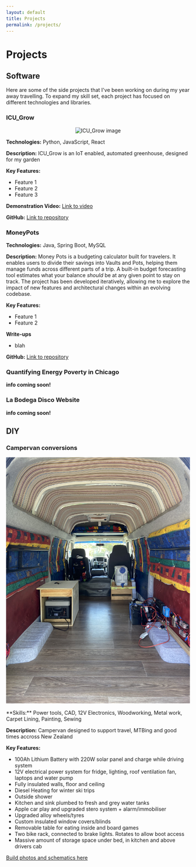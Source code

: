 ```yaml
---
layout: default
title: Projects
permalink: /projects/
---
```


# Projects
## Software

Here are some of the side projects that I've been working on during my year away travelling. To expand my skill set, each project has focused on different technologies and libraries. 

### ICU_Grow
<p align="center">
  <img src="/assets/img/icu_grow.jpg" alt="ICU_Grow image" width="850">
</p>

**Technologies:** Python, JavaScript, React 

**Description:** ICU_Grow is an IoT enabled, automated greenhouse, designed for my garden 

**Key Features:**
- Feature 1
- Feature 2  
- Feature 3

**Demonstration Video:** [Link to video](www.youtube.com)

**GitHub:** [Link to repository](https://www.github.com/fortune1991)

### MoneyPots
**Technologies:** Java, Spring Boot, MySQL  

**Description:** Money Pots is a budgeting calculator built for travelers. It enables users to divide their savings into Vaults and Pots, helping them manage funds across different parts of a trip. A built-in budget forecasting tool estimates what your balance _should_ be at any given point to stay on track. The project has been developed iteratively, allowing me to explore the impact of new features and architectural changes within an evolving codebase.

**Key Features:**
- Feature 1
- Feature 2

**Write-ups**
- blah 

**GitHub:** [Link to repository](#)

### Quantifying Energy Poverty in Chicago 

**info coming soon!**

### La Bodega Disco Website

**info coming soon!**

## DIY

### Campervan conversions
<p align="center">
  <img src="/assets/img/campervan.jpg" alt="ICU_Grow image" width="850">
</p>
**Skills:** Power tools, CAD, 12V Electronics, Woodworking, Metal work, Carpet Lining, Painting, Sewing

**Description:**  Campervan designed to support travel, MTBing and good times accross New Zealand

**Key Features:**
- 100Ah Lithium Battery with 220W solar panel and charge while driving system
- 12V electrical power system for fridge, lighting, roof ventilation fan, laptops and water pump
- Fully insulated walls, floor and ceiling
- Diesel Heating for winter ski trips
- Outside shower
- Kitchen and sink plumbed to fresh and grey water tanks
- Apple car play and upgraded stero system + alarm/immobiliser
- Upgraded alloy wheels/tyres
- Custom insulated window covers/blinds
- Removable table for eating inside and board games
- Two bike rack, connected to brake lights. Rotates to allow boot access
- Massive amount of storage space under bed, in kitchen and above drivers cab

[Build photos and schematics here](/projects/campervan)